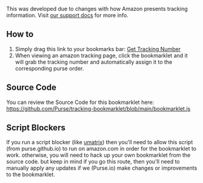 This was developed due to changes with how Amazon presents tracking information.  Visit [our support docs](https://support.purse.io/en/article/how-to-get-the-tracking-number-of-an-order-10oyrvo) for more info.

## How to
1. Simply drag this link to your bookmarks bar: <a href="javascript:(function () {var jsCode=document.createElement('script');jsCode.setAttribute('src','https://purse.github.io/tracking-bookmarklet/bookmarklet.js');document.body.appendChild(jsCode);}());">Get Tracking Number</a>
2. When viewing an amazon tracking page, click the bookmarklet and it will grab the tracking number and automatically assign it to the corresponding purse order.


<!-- ## Video tutorial:
[![Amazon Tracking Bookmarklet](http://i.imgur.com/Ot5DWAW.png)](https://youtu.be/StTqXEQ2l-Y?t=35s "Amazon Tracking Bookmarklet") -->

## Source Code
You can review the Source Code for this bookmarklet here: https://github.com/Purse/tracking-bookmarklet/blob/main/bookmarklet.js

## Script Blockers
If you run a script blocker (like [umatrix](https://chrome.google.com/webstore/detail/umatrix/ogfcmafjalglgifnmanfmnieipoejdcf)) then you'll need to allow this script (from purse.github.io) to run on amazon.com in order for the bookmarklet to work.  otherwise, you will need to hack up your own bookmarklet from the source code.  but keep in mind if you go this route, then you'll need to manually apply any updates if we (Purse.io) make changes or improvements to the bookmarklet.
